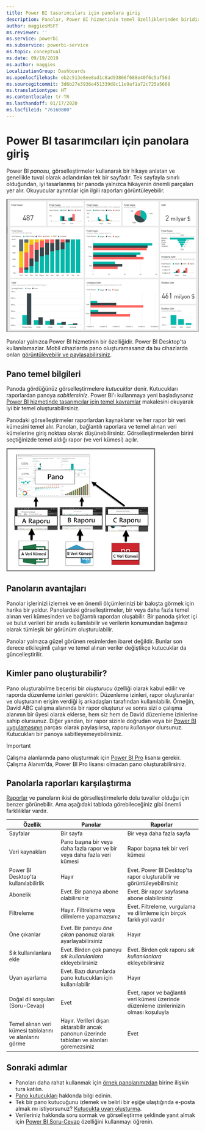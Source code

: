 ```yaml
---
title: Power BI tasarımcıları için panolara giriş
description: Panolar, Power BI hizmetinin temel özelliklerinden biridir. Bunlar çoğunlukla tuval olarak adlandırılan, görselleştirmeler aracılığıyla bir hikaye anlatan tek tek sayfalardır.
author: maggiesMSFT
ms.reviewer: ''
ms.service: powerbi
ms.subservice: powerbi-service
ms.topic: conceptual
ms.date: 09/19/2019
ms.author: maggies
LocalizationGroup: Dashboards
ms.openlocfilehash: eb2c513e8ee8ad1c8ad93866f688e40f6c5af56d
ms.sourcegitcommit: 3d6b27e3936e451339d8c11e9af1a72c725a5668
ms.translationtype: HT
ms.contentlocale: tr-TR
ms.lasthandoff: 01/17/2020
ms.locfileid: "76160800"
---
```

# <a name="introduction-to-dashboards-for-power-bi-designers"></a>Power BI tasarımcıları için panolara giriş

Power BI *panosu*, görselleştirmeler kullanarak bir hikaye anlatan ve genellikle tuval olarak adlandırılan tek bir sayfadır. Tek sayfayla sınırlı olduğundan, iyi tasarlanmış bir panoda yalnızca hikayenin önemli parçaları yer alır. Okuyucular ayrıntılar için ilgili raporları görüntüleyebilir.

![Pano](media/service-dashboards/power-bi-dashboard2.png)

Panolar yalnızca Power BI hizmetinin bir özelliğidir. Power BI Desktop'ta kullanılamazlar. Mobil cihazlarda pano oluşturamasanız da bu cihazlarda onları [görüntüleyebilir ve paylaşabilirsiniz](mobile-apps-view-dashboard.md).

## <a name="dashboard-basics"></a>Pano temel bilgileri 

Panoda gördüğünüz görselleştirmelere *kutucuklar* denir. Kutucukları raporlardan panoya *sabitlersiniz*. Power BI'ı kullanmaya yeni başladıysanız [Power BI hizmetinde tasarımcılar için temel kavramlar](service-basic-concepts.md) makalesini okuyarak iyi bir temel oluşturabilirsiniz.

Panodaki görselleştirmeler raporlardan kaynaklanır ve her rapor bir veri kümesini temel alır. Panoları, bağlantılı raporlara ve temel alınan veri kümelerine giriş noktası olarak düşünebilirsiniz. Görselleştirmelerden birini seçtiğinizde temel aldığı rapor (ve veri kümesi) açılır.

![Panolar, raporlar ve veri kümeleri arasındaki ilişkiyi gösteren diyagram](media/service-dashboards/power-bi-diagram.png)

## <a name="advantages-of-dashboards"></a>Panoların avantajları
Panolar işlerinizi izlemek ve en önemli ölçümlerinizi bir bakışta görmek için harika bir yoldur. Panolardaki görselleştirmeler, bir veya daha fazla temel alınan veri kümesinden ve bağlantılı rapordan oluşabilir. Bir panoda şirket içi ve bulut verileri bir arada kullanılabilir ve verilerin konumundan bağımsız olarak tümleşik bir görünüm oluşturulabilir.

Panolar yalnızca güzel görünen resimlerden ibaret değildir. Bunlar son derece etkileşimli çalışır ve temel alınan veriler değiştikçe kutucuklar da güncelleştirilir.

## <a name="who-can-create-a-dashboard"></a>Kimler pano oluşturabilir?
Pano oluşturabilme becerisi bir *oluşturucu* özelliği olarak kabul edilir ve raporda düzenleme izinleri gerektirir. Düzenleme izinleri, rapor oluşturanlar ve oluşturanın erişim verdiği iş arkadaşları tarafından kullanılabilir. Örneğin, David ABC çalışma alanında bir rapor oluşturur ve sonra sizi o çalışma alanının bir üyesi olarak eklerse, hem siz hem de David düzenleme izinlerine sahip olursunuz. Diğer yandan, bir rapor sizinle doğrudan veya bir [Power BI uygulamasının](service-create-distribute-apps.md) parçası olarak paylaşılırsa, raporu *kullanıyor* olursunuz. Kutucukları bir panoya sabitleyemeyebilirsiniz. 

> [!IMPORTANT]
> Çalışma alanlarında pano oluşturmak için [Power BI Pro](service-free-vs-pro.md) lisansı gerekir. Çalışma Alanım’da, Power BI Pro lisansı olmadan pano oluşturabilirsiniz.


## <a name="dashboards-versus-reports"></a>Panolarla raporları karşılaştırma
[Raporlar](service-reports.md) ve panoların ikisi de görselleştirmelerle dolu tuvaller olduğu için benzer görünebilir. Ama aşağıdaki tabloda görebileceğiniz gibi önemli farklılıklar vardır.

| **Özellik** | **Panolar** | **Raporlar** |
| --- | --- | --- |
| Sayfalar |Bir sayfa |Bir veya daha fazla sayfa |
| Veri kaynakları |Pano başına bir veya daha fazla rapor ve bir veya daha fazla veri kümesi |Rapor başına tek bir veri kümesi |
| Power BI Desktop'ta kullanılabilirlik |Hayır | Evet. Power BI Desktop'ta rapor oluşturabilir ve görüntüleyebilirsiniz |
| Abonelik |Evet. Bir panoya abone olabilirsiniz |Evet. Bir rapor sayfasına abone olabilirsiniz |
| Filtreleme |Hayır. Filtreleme veya dilimleme yapamazsınız |Evet. Filtreleme, vurgulama ve dilimleme için birçok farklı yol vardır |
| Öne çıkanlar |Evet. Bir panoyu *öne çıkan* panonuz olarak ayarlayabilirsiniz |Hayır |
| Sık kullanılanlara ekle | Evet. Birden çok panoyu *sık kullanılanlara* ekleyebilirsiniz | Evet. Birden çok raporu *sık kullanılanlara* ekleyebilirsiniz
| Uyarı ayarlama |Evet. Bazı durumlarda pano kutucukları için kullanılabilir |Hayır |
| Doğal dil sorguları (Soru-Cevap) |Evet | Evet, rapor ve bağlantılı veri kümesi üzerinde düzenleme izinlerinizin olması koşuluyla |
| Temel alınan veri kümesi tablolarını ve alanlarını görme |Hayır. Verileri dışarı aktarabilir ancak panonun üzerinde tabloları ve alanları göremezsiniz |Evet |


## <a name="next-steps"></a>Sonraki adımlar
* Panoları daha rahat kullanmak için [örnek panolarımızdan](sample-tutorial-connect-to-the-samples.md) birine ilişkin tura katılın.
* [Pano kutucukları](service-dashboard-tiles.md) hakkında bilgi edinin.
* Tek bir pano kutucuğunu izlemek ve belirli bir eşiğe ulaştığında e-posta almak mı istiyorsunuz? [Kutucukta uyarı oluşturma](service-set-data-alerts.md).
* Verileriniz hakkında soru sormak ve görselleştirme şeklinde yanıt almak için [Power BI Soru-Cevap](power-bi-tutorial-q-and-a.md) özelliğini kullanmayı öğrenin.
